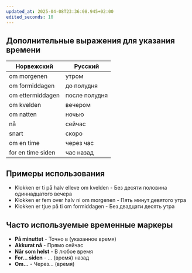 ```yaml
---
updated_at: 2025-04-08T23:36:08.945+02:00
edited_seconds: 10
---
```

## Дополнительные выражения для указания времени

|Норвежский|Русский|
|---|---|
|om morgenen|утром|
|om formiddagen|до полудня|
|om ettermiddagen|после полудня|
|om kvelden|вечером|
|om natten|ночью|
|nå|сейчас|
|snart|скоро|
|om en time|через час|
|for en time siden|час назад|

## Примеры использования

- Klokken er ti på halv elleve om kvelden - Без десяти половина одиннадцатого вечера
- Klokken er fem over halv ni om morgenen - Пять минут девятого утра
- Klokken er tjue på ti om formiddagen - Без двадцати десять утра

## Часто используемые временные маркеры

- **På minuttet** - Точно в (указанное время)
- **Akkurat nå** - Прямо сейчас
- **Når som helst** - В любое время
- **For... siden** - ... (время) назад
- **Om...** - Через... (время)